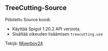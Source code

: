 ## TreeCutting-Source

Piilotettu Source koodi. 

- Käyttää Spigot 1.20.2 API versiota. 
- Sisältää oikeuden lisäämisen ```treecutting.use```


Tekijä: [Mixerboy24](https://github.com/Mixerboy24)
